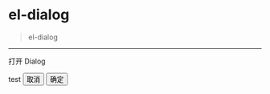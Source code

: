 # el-dialog
> el-dialog

-----------
<p @click="dialogVisible = true">打开 Dialog</p>
<el-dialog title="Dialog" :visible.sync="dialogVisible" width="400">
  <span>test</span>
  <span slot="footer" class="dialog-footer">
    <button @click="dialogVisible = false">取消</button>
    <button @click="dialogVisible = false">确定</button>
  </span>
</el-dialog>